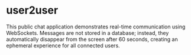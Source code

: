 # user2user
This public chat application demonstrates real-time communication using WebSockets. Messages are not stored in a database; instead, they automatically disappear from the screen after 60 seconds, creating an ephemeral experience for all connected users.
